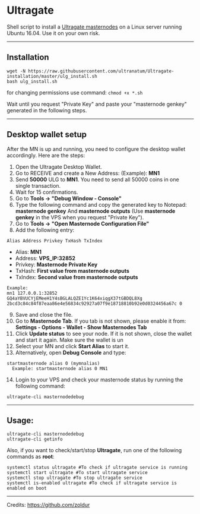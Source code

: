 # Ultragate
Shell script to install a [Ultragate masternodes](https://www.ultragate.org) on a Linux server running Ubuntu 16.04. Use it on your own risk.
***

## Installation
```
wget -N https://raw.githubusercontent.com/ultranatum/Ultragate-installation/master/ulg_install.sh
bash ulg_install.sh
```
for changing permissions use command:
```chmod +x *.sh```

Wait until you request "Private Key" and paste your "masternode genkey" generated in the following steps.
***

## Desktop wallet setup  

After the MN is up and running, you need to configure the desktop wallet accordingly. Here are the steps:  
1. Open the Ultragate Desktop Wallet.  
2. Go to RECEIVE and create a New Address: (Example): **MN1**  
3. Send **50000** ULG to **MN1**. You need to send all 50000 coins in one single transaction.
4. Wait for 15 confirmations.  
5. Go to **Tools -> "Debug Window - Console"**  
6. Type the following command and copy the generated key to Notepad: **masternode genkey**  And **masternode outputs**
(Use **masternode genkey** in the VPS when you request "Private Key").
7. Go to  **Tools -> "Open Masternode Configuration File"**
8. Add the following entry:
```
Alias Address Privkey TxHash TxIndex
```
* Alias: **MN1**
* Address: **VPS_IP:32852**
* Privkey: **Masternode Private Key**
* TxHash: **First value from masternode outputs**
* TxIndex:  **Second value from masternode outputs**
```
Example: 
mn1 127.0.0.1:32852 GQ4aYBVUCYjEMeeH1Y4sBGLALQZE1Yc1K64xiqgX37tGBDQL8Xg 2bcd3c84c84f87eaa86e4e56834c92927a07f9e18718810b92e0d0324456a67c 0

```
9. Save and close the file.
10. Go to **Masternode Tab**. If you tab is not shown, please enable it from: **Settings - Options - Wallet - Show Masternodes Tab**
11. Click **Update status** to see your node. If it is not shown, close the wallet and start it again. Make sure the wallet is un
12. Select your MN and click **Start Alias** to start it.
13. Alternatively, open **Debug Console** and type:
```
startmasternode alias 0 (mymnalias)
  Example: startmasternode alias 0 MN1
```
14. Login to your VPS and check your masternode status by running the following command:
```
ultragate-cli masternodedebug
```
***

## Usage:
```
ultragate-cli masternodedebug  
ultragate-cli getinfo
```
Also, if you want to check/start/stop **Ultragate**, run one of the following commands as **root**:

```
systemctl status ultragate #To check if ultragate service is running  
systemctl start ultragate #To start ultragate service  
systemctl stop ultragate #To stop ultragate service  
systemctl is-enabled ultragate #To check if ultragate service is enabled on boot  
```  
***

Credits:
https://github.com/zoldur
